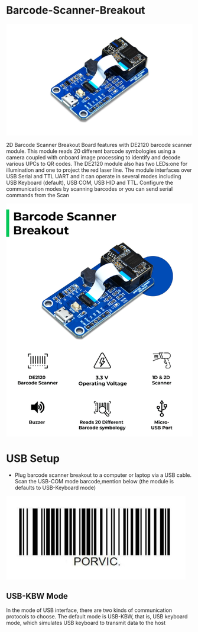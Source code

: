 # Barcode-Scanner-Breakout


<img src= https://github.com/sbcshop/Barcode-Scanner-Breakout/blob/main/images/breakout.jpg />

2D Barcode Scanner Breakout Board features with DE2120 barcode scanner module. This module reads 20 different barcode symbologies using a camera coupled with onboard image processing to identify and decode various UPCs to QR codes. 
The DE2120 module also has two LEDs:one for illumination and one to project the red laser line.
The module interfaces over USB Serial and TTL UART and it can operate in several modes including USB Keyboard (default), USB COM, USB HID and TTL.
Configure the communication modes by scanning barcodes or you can send serial commands from the Scan

<img src= https://github.com/sbcshop/Barcode-Scanner-Breakout/blob/main/images/breakout2.png />

# USB Setup 
  * Plug barcode scanner breakout to a computer or laptop  via a USB cable. Scan the USB-COM mode barcode,mention below (the module is defaults to USB-Keyboard mode)

  <img src= https://github.com/sbcshop/Barcode-Scanner-Breakout/blob/main/images/usb_com.JPG />

## USB-KBW Mode
In the mode of USB interface, there are two kinds of communication protocols to choose.
The default mode is USB-KBW, that is, USB keyboard mode, which simulates USB keyboard
to transmit data to the host
